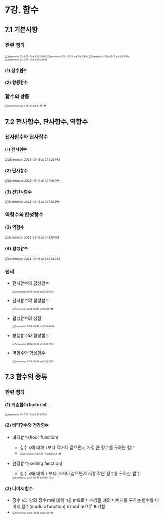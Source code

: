 # 7강. 함수

## 7.1 기본사항

### 관련 정의

<img src="./assets/Screenshot 2024-05-15 at 6.39.11 PM.png" alt="Screenshot 2024-05-15 at 6.39.11 PM" style="zoom:50%;" />

<img src="./assets/Screenshot 2024-05-15 at 6.39.41 PM.png" alt="Screenshot 2024-05-15 at 6.39.41 PM" style="zoom:50%;" />

<img src="./assets/Screenshot 2024-05-15 at 6.40.19 PM.png" alt="Screenshot 2024-05-15 at 6.40.19 PM" style="zoom:50%;" />

<img src="./assets/Screenshot 2024-05-15 at 6.40.38 PM.png" alt="Screenshot 2024-05-15 at 6.40.38 PM" style="zoom:50%;" />



#### (1) 상수함수

#### (2) 항등함수



### 함수의 상등

<img src="./assets/Screenshot 2024-05-15 at 6.41.41 PM.png" alt="Screenshot 2024-05-15 at 6.41.41 PM" style="zoom:50%;" />





## 7.2 전사함수, 단사함수, 역함수

### 전사함수와 단사함수

#### (1) 전사함수

<img src="./assets/Screenshot 2024-05-15 at 6.46.26 PM.png" alt="Screenshot 2024-05-15 at 6.46.26 PM" style="zoom:66%;" />



#### (2) 단사함수

<img src="./assets/Screenshot 2024-05-15 at 6.47.06 PM.png" alt="Screenshot 2024-05-15 at 6.47.06 PM" style="zoom:66%;" />



#### (3) 전단사함수

<img src="./assets/Screenshot 2024-05-15 at 6.47.46 PM.png" alt="Screenshot 2024-05-15 at 6.47.46 PM" style="zoom:66%;" />



### 역함수와 합성함수

#### (3) 역함수

<img src="./assets/Screenshot 2024-05-15 at 6.48.19 PM.png" alt="Screenshot 2024-05-15 at 6.48.19 PM" style="zoom:66%;" />



#### (4) 합성함수

<img src="./assets/Screenshot 2024-05-15 at 6.49.54 PM.png" alt="Screenshot 2024-05-15 at 6.49.54 PM" style="zoom:66%;" />



### 정리

- 전사함수의 합성함수

  <img src="./assets/Screenshot 2024-05-15 at 6.52.04 PM.png" alt="Screenshot 2024-05-15 at 6.52.04 PM" style="zoom:50%;" />

- 단사함수의 합성함수

  <img src="./assets/Screenshot 2024-05-15 at 6.52.18 PM.png" alt="Screenshot 2024-05-15 at 6.52.18 PM" style="zoom:50%;" />

- 합성함수의 성질

  <img src="./assets/Screenshot 2024-05-15 at 6.52.40 PM.png" alt="Screenshot 2024-05-15 at 6.52.40 PM" style="zoom:50%;" />

- 항등함수와 합성함수

  <img src="./assets/Screenshot 2024-05-15 at 6.52.47 PM.png" alt="Screenshot 2024-05-15 at 6.52.47 PM" style="zoom:50%;" />

- 역함수와 합성함수

  <img src="./assets/Screenshot 2024-05-15 at 6.53.22 PM.png" alt="Screenshot 2024-05-15 at 6.53.22 PM" style="zoom:50%;" />





## 7.3 함수의 종류

### 관련 정의

#### (1) 계승함수(factorial)

<img src="./assets/Screenshot 2024-05-15 at 6.55.00 PM.png" alt="Screenshot 2024-05-15 at 6.55.00 PM" style="zoom:50%;" />

#### (2) 바닥함수와 천장함수

- 바닥함수(floor function)

  - 실수 x에 대해  x보다 작거나 같으면서 가장 큰 정수를 구하는 함수
  - <img src="./assets/Screenshot 2024-05-15 at 6.55.43 PM.png" alt="Screenshot 2024-05-15 at 6.55.43 PM" style="zoom:50%;" />

- 천장함수(ceiling function)

  - 실수 x에 대해 x 보다 크거나 같으면서 가장 작은 정수를 구하는 함수

  <img src="./assets/Screenshot 2024-05-15 at 6.56.47 PM.png" alt="Screenshot 2024-05-15 at 6.56.47 PM" style="zoom:50%;" />



#### (3) 나머지 함수

- 정수 n과 양의 정수 m에 대해 n을 m으로 나누었을 떄의 나머지를 구하는 함수를 나머지 함수(modulo function) n mod m으로 표기함
- <img src="./assets/Screenshot 2024-05-15 at 6.57.39 PM.png" alt="Screenshot 2024-05-15 at 6.57.39 PM" style="zoom:50%;" />







